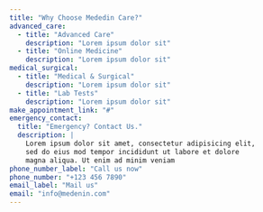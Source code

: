 ```yaml
---
title: "Why Choose Mededin Care?"
advanced_care:
  - title: "Advanced Care"
    description: "Lorem ipsum dolor sit"
  - title: "Online Medicine"
    description: "Lorem ipsum dolor sit"
medical_surgical:
  - title: "Medical & Surgical"
    description: "Lorem ipsum dolor sit"
  - title: "Lab Tests"
    description: "Lorem ipsum dolor sit"
make_appointment_link: "#"
emergency_contact:
  title: "Emergency? Contact Us."
  description: |
    Lorem ipsum dolor sit amet, consectetur adipisicing elit,
    sed do eius mod tempor incididunt ut labore et dolore
    magna aliqua. Ut enim ad minim veniam
phone_number_label: "Call us now"
phone_number: "+123 456 7890"
email_label: "Mail us"
email: "info@medenin.com"
---
```

